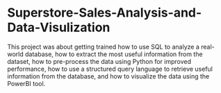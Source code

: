 # Superstore-Sales-Analysis-and-Data-Visulization
This project was about getting trained how to use SQL to analyze a real-world database,
how to extract the most useful information from the dataset, how to pre-process the data using Python for improved performance, 
how to use a structured query language to retrieve useful information from the database, 
and how to visualize the data using the PowerBI tool.
